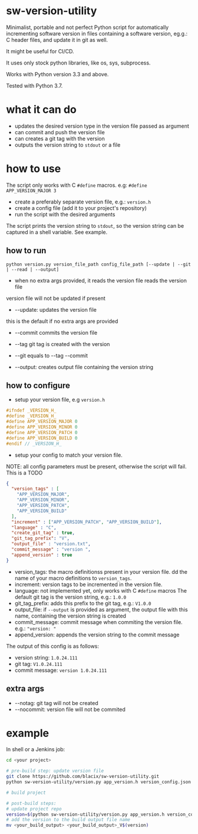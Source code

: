# sw-version-utility
Minimalist, portable and not perfect Python script for automatically incrementing software version in files containing a software version, eg.g.: C header files, and update it in git as well.

It might be useful for CI/CD.

It uses only stock python libraries, like os, sys, subprocess.

Works with Python version 3.3 and above.

Tested with Python 3.7.

# what it can do
- updates the desired version type in the version file passed as argument
- can commit and push the version file
- can creates a git tag with the version
- outputs the version string to `stdout` or a file

# how to use
The script only works with C `#define` macros.
e.g: `#define APP_VERSION_MAJOR 3`
- create a preferably separate version file, e.g.: `version.h`
- create a config file (add it to your project's repository)
- run the script with the desired arguments

The script prints the version string to `stdout`, so the version string can be captured in a shell variable. See example.

## how to run
`
python version.py version_file_path config_file_path [--update | --git | --read | --output]
`
- when no extra args provided, it reads the version file
reads the version file

version file will not be updated if present

- --update:
updates the version file

this is the default if no extra args are provided

- --commit
commits the version file

- --tag
git tag is created with the version

- --git
equals to --tag --commit

- --output:
creates output file containing the version string


## how to configure
- setup your version file, e.g `version.h`
```C
#ifndef _VERSION_H_
#define _VERSION_H_
#define APP_VERSION_MAJOR 0
#define APP_VERSION_MINOR 0
#define APP_VERSION_PATCH 0
#define APP_VERSION_BUILD 0
#endif // _VERSION_H_
```

- setup your config to match your version file.

NOTE: all config parameters must be present, otherwise the script will fail. This is a TODO

```json
{
  "version_tags" : [
    "APP_VERSION_MAJOR",
    "APP_VERSION_MINOR",
    "APP_VERSION_PATCH",
    "APP_VERSION_BUILD"
  ],
  "increment" : ["APP_VERSION_PATCH", "APP_VERSION_BUILD"],
  "language" : "C",
  "create_git_tag" : true,
  "git_tag_prefix": "V",
  "output_file" : "version.txt",
  "commit_message" : "version ",
  "append_version" : true
}
```
- version_tags: the macro definitionss present in your version file. dd the name of your macro definitions to `version_tags`.
- increment: version tags to be incremented in the version file.
- language: not implemented yet, only works with C `#define` macros
The default git tag is the version string, e.g.: `1.0.0`
- git_tag_prefix: adds this prefix to the git tag, e.g.: `V1.0.0`
- output_file: if `--output` is provided as argument, the output file with this name, containing the version string is created
- commit_message: commit message when commiting the version file. e.g.: `"version: "`
- append_version: appends the version string to the commit message

The output of this config is as follows:
- version string: `1.0.24.111`
- git tag:  `V1.0.24.111`
- commit message:  `version 1.0.24.111`


## extra args
- --notag: git tag will not be created
- --nocommit: version file will not be commited


# example
In shell or a Jenkins job:

```bash
cd <your project>

# pre-build step: update version file
git clone https://github.com/blacix/sw-version-utility.git
python sw-version-utility/version.py app_version.h version_config.json

# build project

# post-build steps:
# update project repo
version=$(python sw-version-utility/version.py app_version.h version_config.json --git)
# add the version to the build output file name
mv <your_build_output> <your_build_output>_V$(version)
```

